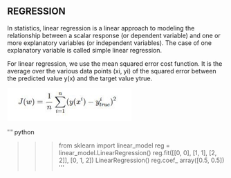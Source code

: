 ## REGRESSION
In statistics, linear regression is a linear approach to modeling the relationship between a scalar response (or dependent variable) and one or more explanatory variables (or independent variables). The case of one explanatory variable is called simple linear regression.

For linear regression, we use the mean squared error cost function. It is the average over the various data points (xi, yi) of the squared error between the predicted value y(x) and the target value ytrue.

![Linear Regression Cost funton](https://github.com/asarmohd/mlalgo.github.io/blob/master/Regression/Linear%20Regression/CostFuntion.jpeg)


''' python
>>> from sklearn import linear_model
>>> reg = linear_model.LinearRegression()
>>> reg.fit([[0, 0], [1, 1], [2, 2]], [0, 1, 2])
LinearRegression()
>>> reg.coef_
array([0.5, 0.5])
'''
